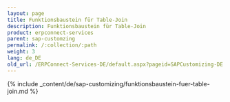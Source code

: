 ```yaml
---
layout: page
title: Funktionsbaustein für Table-Join
description: Funktionsbaustein für Table-Join
product: erpconnect-services
parent: sap-customzing
permalink: /:collection/:path
weight: 3
lang: de_DE
old_url: /ERPConnect-Services-DE/default.aspx?pageid=SAPCustomizing-DE:funktionsbaustein-fuer-table-join	
---
```


{% include _content/de/sap-customizing/funktionsbaustein-fuer-table-join.md  %}